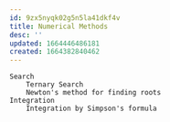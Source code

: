 ```yaml
---
id: 9zx5nyqk02g5n5la41dkf4v
title: Numerical Methods
desc: ''
updated: 1664446486181
created: 1664382840462
---
```


    Search
        Ternary Search
        Newton's method for finding roots
    Integration
        Integration by Simpson's formula
